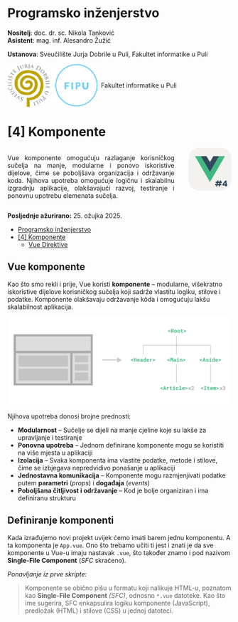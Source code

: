 <div class="body">

# Programsko inženjerstvo

**Nositelj**: doc. dr. sc. Nikola Tanković  
**Asistent**: mag. inf. Alesandro Žužić

**Ustanova**: Sveučilište Jurja Dobrile u Puli, Fakultet informatike u Puli

<p style="float: clear; display: flex; gap: 8px; align-items: center;" class="font-brioni text-sm whitespace-nowrap">
    <img src="../Logo/fipu_logo.svg" style="height: 96px; box-shadow: none !important;" class="mr-4"></img>
    Fakultet informatike u Puli
</p>

# [4] Komponente

<div style="display: flex; justify-content: space-between; text-align: justify; gap: 32px;">
    <p>  
        Vue komponente omogućuju razlaganje korisničkog sučelja na manje, modularne i ponovo iskoristive dijelove, čime se poboljšava organizacija i održavanje koda. Njihova upotreba omogućuje logičnu i skalabilnu izgradnju aplikacije, olakšavajući razvoj, testiranje i ponovnu upotrebu elemenata sučelja.
    </p>
    <img src="../Icons/Vue_4.svg" style="width: 96px; height: 96px; margin: 0px;"></img>
</div>


**Posljednje ažurirano:** 25. ožujka 2025.
<!-- TOC -->

- [Programsko inženjerstvo](#programsko-in%C5%BEenjerstvo)
- [[4] Komponente](#4-komponente)
    - [Vue Direktive](#vue-direktive)

<!-- /TOC -->
<div class="page"></div>

## Vue komponente

Kao što smo rekli i prije, Vue koristi **komponente** – modularne, višekratno iskoristive dijelove korisničkog sučelja koji sadrže vlastitu logiku, stilove i podatke. Komponente olakšavaju održavanje kôda i omogućuju lakšu skalabilnost aplikacija. 

![alt text](Slike/VueComponentsExample.png)

Njihova upotreba donosi brojne prednosti:  

- **Modularnost** – Sučelje se dijeli na manje cjeline koje su lakše za upravljanje i testiranje
- **Ponovna upotreba** – Jednom definirane komponente mogu se koristiti na više mjesta u aplikaciji
- **Izolacija** – Svaka komponenta ima vlastite podatke, metode i stilove, čime se izbjegava nepredvidivo ponašanje u aplikaciji  
- **Jednostavna komunikacija** – Komponente mogu razmjenjivati podatke putem **parametri** (*props*) i **događaja** (*events*)
- **Poboljšana čitljivost i održavanje** – Kod je bolje organiziran i ima definiranu strukturu

## Definiranje komponenti

Kada izrađujemo novi projekt uvijek ćemo imati barem jednu komponentu. A ta komponenta je `App.vue`. Ono što trebamo učiti ti jest i znati je da sve komponente u Vue-u imaju nastavak `.vue`, što također znamo i pod nazivom **Single-File Component** (*SFC* skraćeno).

*Ponavljanje iz prve skripte:*

> Komponente se obično pišu u formatu koji nalikuje HTML-u, poznatom kao **Single-File Component** *(SFC)*, odnosno `*.vue` datoteke. Kao što ime sugerira, SFC enkapsulira logiku komponente (JavaScript), predložak (HTML) i stilove (CSS) u jednoj datoteci.